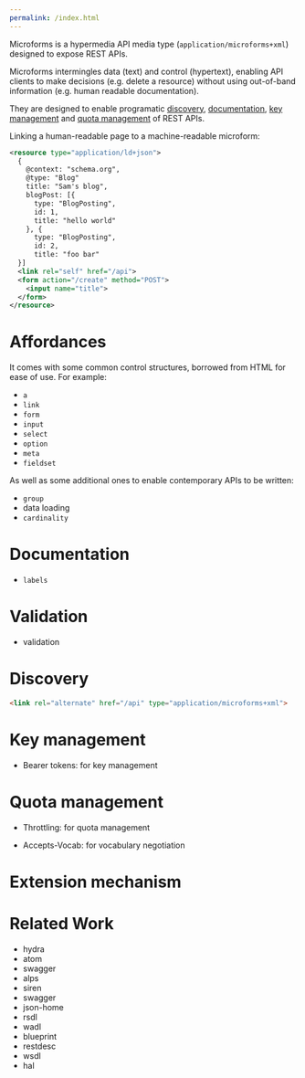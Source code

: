 ```yaml
---
permalink: /index.html
---
```


Microforms is a hypermedia API media type (```application/microforms+xml```) designed to expose REST APIs.

Microforms intermingles data (text) and control (hypertext), enabling API clients to make decisions (e.g. delete a resource) without using out-of-band information (e.g. human readable documentation).

They are designed to enable programatic [discovery](#discovery), [documentation](#documentation), [key management](#key-management) and [quota management](#quota-management) of REST APIs.

Linking a human-readable page to a machine-readable microform:

```xml
<resource type="application/ld+json">
  {
    @context: "schema.org",
    @type: "Blog"
    title: "Sam's blog",
    blogPost: [{
      type: "BlogPosting",
      id: 1,
      title: "hello world"
    }, {
      type: "BlogPosting",
      id: 2,
      title: "foo bar"
  }]
  <link rel="self" href="/api">
  <form action="/create" method="POST">
    <input name="title">
  </form>
</resource>
```

# Affordances

It comes with some common control structures, borrowed from HTML for ease of use. For example:

* ```a```
* ```link```
* ```form```
* ```input```
* ```select```
* ```option```
* ```meta```
* ```fieldset```

As well as some additional ones to enable contemporary APIs to be written:

* ```group```
* data loading
* ```cardinality```

# Documentation

* ```labels```

# Validation

* validation

# Discovery

```html
<link rel="alternate" href="/api" type="application/microforms+xml">
```

# Key management

* Bearer tokens: for key management

# Quota management

* Throttling: for quota management

* Accepts-Vocab: for vocabulary negotiation

# Extension mechanism

# Related Work

* hydra
* atom
* swagger
* alps
* siren
* swagger
* json-home
* rsdl
* wadl
* blueprint
* restdesc
* wsdl
* hal

